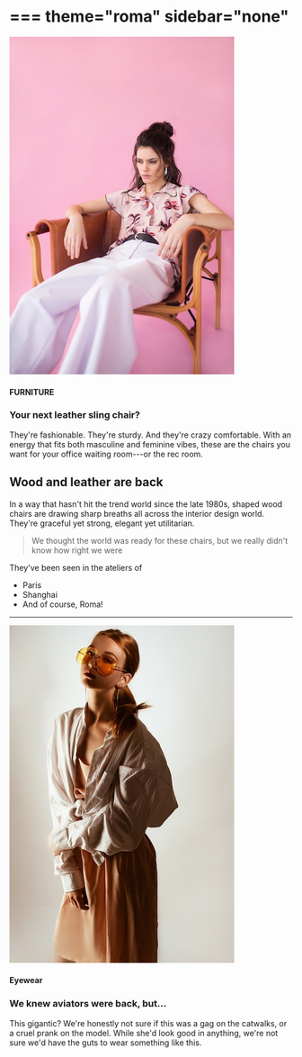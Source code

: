===
theme="roma"
sidebar="none"
===
![Woman sitting in sling chair](img-sample-woman-sling-400x600.jpeg)

#### FURNITURE 

### Your next leather sling chair?
 
They're fashionable. They're sturdy. And they're crazy comfortable.
With an energy that fits both masculine and feminine vibes, these
are the chairs you want for your office waiting room---or the rec room.


## Wood and leather are back

In a way that hasn't hit the trend world since the late 1980s, 
shaped wood chairs are drawing sharp breaths all across the
interior design world. They're graceful yet strong, elegant
yet utilitarian.

> We thought the world was ready for these chairs,
> but we really didn't know how right we were

They've been seen in the ateliers of

* Paris
* Shanghai
* And of course, Roma!

---

![Woman wearing comically oversized aviator glasses](img-sample-woman-glasses-400x600.jpeg)

#### Eyewear

### We knew aviators were back, but...

This gigantic? We're honestly not sure if this was a gag on the catwalks, or a cruel prank on the model. While she'd look good in anything, we're not sure we'd have the guts to wear something like this.



